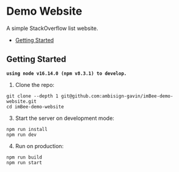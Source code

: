 # Demo Website

A simple StackOverflow list website.

* [Getting Started](#GettingStarted)

## Getting Started<a id="GettingStarted"></a>

**`using node v16.14.0 (npm v8.3.1) to develop.`**

1. Clone the repo:

```
git clone --depth 1 git@github.com:ambisign-gavin/imBee-demo-website.git
cd imBee-demo-website
```

3. Start the server on development mode:

```
npm run install
npm run dev
```

4. Run on production:

```
npm run build
npm run start
```